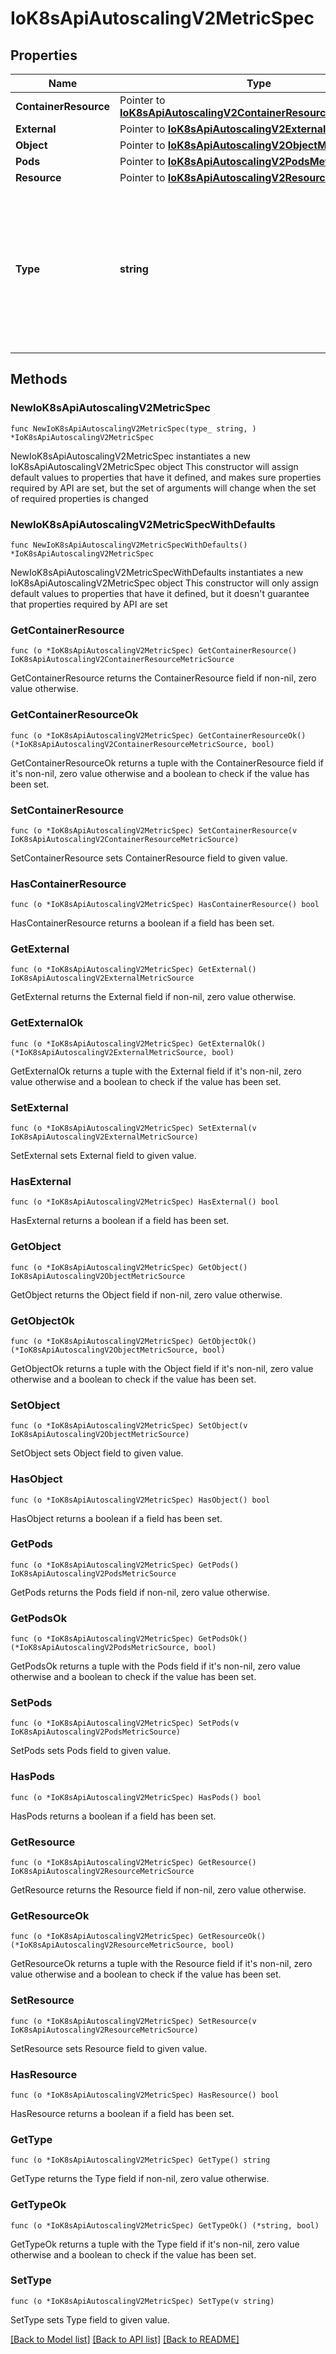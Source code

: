 # IoK8sApiAutoscalingV2MetricSpec

## Properties

Name | Type | Description | Notes
------------ | ------------- | ------------- | -------------
**ContainerResource** | Pointer to [**IoK8sApiAutoscalingV2ContainerResourceMetricSource**](IoK8sApiAutoscalingV2ContainerResourceMetricSource.md) |  | [optional] 
**External** | Pointer to [**IoK8sApiAutoscalingV2ExternalMetricSource**](IoK8sApiAutoscalingV2ExternalMetricSource.md) |  | [optional] 
**Object** | Pointer to [**IoK8sApiAutoscalingV2ObjectMetricSource**](IoK8sApiAutoscalingV2ObjectMetricSource.md) |  | [optional] 
**Pods** | Pointer to [**IoK8sApiAutoscalingV2PodsMetricSource**](IoK8sApiAutoscalingV2PodsMetricSource.md) |  | [optional] 
**Resource** | Pointer to [**IoK8sApiAutoscalingV2ResourceMetricSource**](IoK8sApiAutoscalingV2ResourceMetricSource.md) |  | [optional] 
**Type** | **string** | type is the type of metric source.  It should be one of \&quot;ContainerResource\&quot;, \&quot;External\&quot;, \&quot;Object\&quot;, \&quot;Pods\&quot; or \&quot;Resource\&quot;, each mapping to a matching field in the object. Note: \&quot;ContainerResource\&quot; type is available on when the feature-gate HPAContainerMetrics is enabled | 

## Methods

### NewIoK8sApiAutoscalingV2MetricSpec

`func NewIoK8sApiAutoscalingV2MetricSpec(type_ string, ) *IoK8sApiAutoscalingV2MetricSpec`

NewIoK8sApiAutoscalingV2MetricSpec instantiates a new IoK8sApiAutoscalingV2MetricSpec object
This constructor will assign default values to properties that have it defined,
and makes sure properties required by API are set, but the set of arguments
will change when the set of required properties is changed

### NewIoK8sApiAutoscalingV2MetricSpecWithDefaults

`func NewIoK8sApiAutoscalingV2MetricSpecWithDefaults() *IoK8sApiAutoscalingV2MetricSpec`

NewIoK8sApiAutoscalingV2MetricSpecWithDefaults instantiates a new IoK8sApiAutoscalingV2MetricSpec object
This constructor will only assign default values to properties that have it defined,
but it doesn't guarantee that properties required by API are set

### GetContainerResource

`func (o *IoK8sApiAutoscalingV2MetricSpec) GetContainerResource() IoK8sApiAutoscalingV2ContainerResourceMetricSource`

GetContainerResource returns the ContainerResource field if non-nil, zero value otherwise.

### GetContainerResourceOk

`func (o *IoK8sApiAutoscalingV2MetricSpec) GetContainerResourceOk() (*IoK8sApiAutoscalingV2ContainerResourceMetricSource, bool)`

GetContainerResourceOk returns a tuple with the ContainerResource field if it's non-nil, zero value otherwise
and a boolean to check if the value has been set.

### SetContainerResource

`func (o *IoK8sApiAutoscalingV2MetricSpec) SetContainerResource(v IoK8sApiAutoscalingV2ContainerResourceMetricSource)`

SetContainerResource sets ContainerResource field to given value.

### HasContainerResource

`func (o *IoK8sApiAutoscalingV2MetricSpec) HasContainerResource() bool`

HasContainerResource returns a boolean if a field has been set.

### GetExternal

`func (o *IoK8sApiAutoscalingV2MetricSpec) GetExternal() IoK8sApiAutoscalingV2ExternalMetricSource`

GetExternal returns the External field if non-nil, zero value otherwise.

### GetExternalOk

`func (o *IoK8sApiAutoscalingV2MetricSpec) GetExternalOk() (*IoK8sApiAutoscalingV2ExternalMetricSource, bool)`

GetExternalOk returns a tuple with the External field if it's non-nil, zero value otherwise
and a boolean to check if the value has been set.

### SetExternal

`func (o *IoK8sApiAutoscalingV2MetricSpec) SetExternal(v IoK8sApiAutoscalingV2ExternalMetricSource)`

SetExternal sets External field to given value.

### HasExternal

`func (o *IoK8sApiAutoscalingV2MetricSpec) HasExternal() bool`

HasExternal returns a boolean if a field has been set.

### GetObject

`func (o *IoK8sApiAutoscalingV2MetricSpec) GetObject() IoK8sApiAutoscalingV2ObjectMetricSource`

GetObject returns the Object field if non-nil, zero value otherwise.

### GetObjectOk

`func (o *IoK8sApiAutoscalingV2MetricSpec) GetObjectOk() (*IoK8sApiAutoscalingV2ObjectMetricSource, bool)`

GetObjectOk returns a tuple with the Object field if it's non-nil, zero value otherwise
and a boolean to check if the value has been set.

### SetObject

`func (o *IoK8sApiAutoscalingV2MetricSpec) SetObject(v IoK8sApiAutoscalingV2ObjectMetricSource)`

SetObject sets Object field to given value.

### HasObject

`func (o *IoK8sApiAutoscalingV2MetricSpec) HasObject() bool`

HasObject returns a boolean if a field has been set.

### GetPods

`func (o *IoK8sApiAutoscalingV2MetricSpec) GetPods() IoK8sApiAutoscalingV2PodsMetricSource`

GetPods returns the Pods field if non-nil, zero value otherwise.

### GetPodsOk

`func (o *IoK8sApiAutoscalingV2MetricSpec) GetPodsOk() (*IoK8sApiAutoscalingV2PodsMetricSource, bool)`

GetPodsOk returns a tuple with the Pods field if it's non-nil, zero value otherwise
and a boolean to check if the value has been set.

### SetPods

`func (o *IoK8sApiAutoscalingV2MetricSpec) SetPods(v IoK8sApiAutoscalingV2PodsMetricSource)`

SetPods sets Pods field to given value.

### HasPods

`func (o *IoK8sApiAutoscalingV2MetricSpec) HasPods() bool`

HasPods returns a boolean if a field has been set.

### GetResource

`func (o *IoK8sApiAutoscalingV2MetricSpec) GetResource() IoK8sApiAutoscalingV2ResourceMetricSource`

GetResource returns the Resource field if non-nil, zero value otherwise.

### GetResourceOk

`func (o *IoK8sApiAutoscalingV2MetricSpec) GetResourceOk() (*IoK8sApiAutoscalingV2ResourceMetricSource, bool)`

GetResourceOk returns a tuple with the Resource field if it's non-nil, zero value otherwise
and a boolean to check if the value has been set.

### SetResource

`func (o *IoK8sApiAutoscalingV2MetricSpec) SetResource(v IoK8sApiAutoscalingV2ResourceMetricSource)`

SetResource sets Resource field to given value.

### HasResource

`func (o *IoK8sApiAutoscalingV2MetricSpec) HasResource() bool`

HasResource returns a boolean if a field has been set.

### GetType

`func (o *IoK8sApiAutoscalingV2MetricSpec) GetType() string`

GetType returns the Type field if non-nil, zero value otherwise.

### GetTypeOk

`func (o *IoK8sApiAutoscalingV2MetricSpec) GetTypeOk() (*string, bool)`

GetTypeOk returns a tuple with the Type field if it's non-nil, zero value otherwise
and a boolean to check if the value has been set.

### SetType

`func (o *IoK8sApiAutoscalingV2MetricSpec) SetType(v string)`

SetType sets Type field to given value.



[[Back to Model list]](../README.md#documentation-for-models) [[Back to API list]](../README.md#documentation-for-api-endpoints) [[Back to README]](../README.md)


